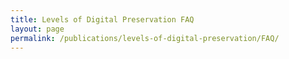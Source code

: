 ```yaml
---
title: Levels of Digital Preservation FAQ
layout: page
permalink: /publications/levels-of-digital-preservation/FAQ/
---
```



